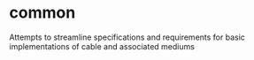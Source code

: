 # common
Attempts to streamline specifications and requirements for basic implementations of cable and associated mediums
